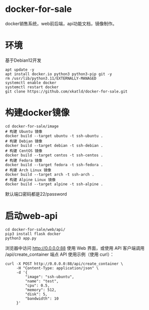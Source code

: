 # docker-for-sale
docker销售系统，web前后端，api功能文档，镜像制作。
# 环境
基于Debian12开发
```shell
apt update -y
apt install docker.io python3 python3-pip git -y
rm /usr/lib/python3.11/EXTERNALLY-MANAGED
systemctl enable docker
systemctl restart docker
git clone https://github.com/xkatld/docker-for-sale.git
```
# 构建docker镜像
```shell
cd docker-for-sale/image
# 构建 Ubuntu 镜像
docker build --target ubuntu -t ssh-ubuntu .
# 构建 Debian 镜像
docker build --target debian -t ssh-debian .
# 构建 CentOS 镜像
docker build --target centos -t ssh-centos .
# 构建 Fedora 镜像
docker build --target fedora -t ssh-fedora .
# 构建 Arch Linux 镜像
docker build --target arch -t ssh-arch .
# 构建 Alpine Linux 镜像
docker build --target alpine -t ssh-alpine .
```
默认端口密码都是22/password

# 启动web-api
```
cd docker-for-sale/web/api/
pip3 install flask docker
python3 app.py
```
浏览器中访问 http://0.0.0.0:88 使用 Web 界面，或使用 API 客户端调用 /api/create_container 端点
API 使用示例（使用 curl）：
```
curl -X POST http://0.0.0.0:88/api/create_container \
     -H "Content-Type: application/json" \
     -d '{
         "image": "ssh-ubuntu",
         "name": "test",
         "cpu": 0.5,
         "memory": 512,
         "disk": 5,
         "bandwidth": 10
     }'
```
